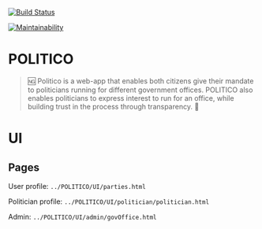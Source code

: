 [![Build Status](https://travis-ci.org/AnayoOleru/POLITICO.svg?branch=develop)](https://travis-ci.org/AnayoOleru/POLITICO)

[![Maintainability](https://api.codeclimate.com/v1/badges/ae19724fed3af03714eb/maintainability)](https://codeclimate.com/github/AnayoOleru/POLITICO/maintainability)

# POLITICO
 > :ng: Politico is a web-app that enables both citizens give their mandate to politicians running for different government offices. POLITICO also enables politicians to express interest to run for an office, while building trust in the process through transparency. :slot_machine:

 # UI


 ## Pages
 User profile: `../POLITICO/UI/parties.html`

 Politician profile: `../POLITICO/UI/politician/politician.html`

 Admin: `../POLITICO/UI/admin/govOffice.html` 
